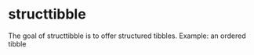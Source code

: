 
<!-- README.md is generated from README.Rmd. Please edit that file -->

# structtibble

<!-- badges: start -->
<!-- badges: end -->

The goal of structtibble is to offer structured tibbles. Example: an
ordered tibble

<!-- ## Installation -->
<!-- You can install the released version of structtibble from [CRAN](https://CRAN.R-project.org) with: -->
<!-- ``` r -->
<!-- install.packages("structtibble") -->
<!-- ``` -->
<!-- And the development version from [GitHub](https://github.com/) with: -->
<!-- ``` r -->
<!-- # install.packages("devtools") -->
<!-- devtools::install_github("crotman/structtibble") -->
<!-- ``` -->
<!-- ## Example -->
<!-- This is a basic example which shows you how to solve a common problem: -->
<!-- ```{r example} -->
<!-- library(structtibble) -->
<!-- ## basic example code -->
<!-- ``` -->
<!-- What is special about using `README.Rmd` instead of just `README.md`? You can include R chunks like so: -->
<!-- ```{r cars} -->
<!-- summary(cars) -->
<!-- ``` -->
<!-- You'll still need to render `README.Rmd` regularly, to keep `README.md` up-to-date. `devtools::build_readme()` is handy for this. You could also use GitHub Actions to re-render `README.Rmd` every time you push. An example workflow can be found here: <https://github.com/r-lib/actions/tree/master/examples>. -->
<!-- You can also embed plots, for example: -->
<!-- ```{r pressure, echo = FALSE} -->
<!-- plot(pressure) -->
<!-- ``` -->
<!-- In that case, don't forget to commit and push the resulting figure files, so they display on GitHub and CRAN. -->
